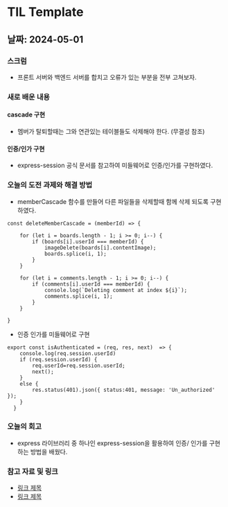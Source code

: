 # TIL Template

## 날짜: 2024-05-01

### 스크럼
- 프론트 서버와 백엔드 서버를 합치고 오류가 있는 부분을 전부 고쳐보자.

### 새로 배운 내용
#### cascade 구현
- 멤버가 탈퇴할때는 그와 연관있는 테이블들도 삭제해야 한다. (무결성 참조)

#### 인증/인가 구현
- express-session 공식 문서를 참고하여 미들웨어로 인증/인가를 구현하였다.


### 오늘의 도전 과제와 해결 방법
- memberCascade 함수를 만들어 다른 파일들을 삭제할때 함께 삭제 되도록 구현하였다.
```
const deleteMemberCascade = (memberId) => {
    
    for (let i = boards.length - 1; i >= 0; i--) {
        if (boards[i].userId === memberId) {
            imageDelete(boards[i].contentImage);
            boards.splice(i, 1);
        }
    }

    for (let i = comments.length - 1; i >= 0; i--) {
        if (comments[i].userId === memberId) {
            console.log(`Deleting comment at index ${i}`);
            comments.splice(i, 1);
        }
    }
   
}
```


- 인증 인가를 미들웨어로 구현
```
export const isAuthenticated = (req, res, next)  => {
    console.log(req.session.userId)
    if (req.session.userId) {
        req.userId=req.session.userId;
        next();
    }
    else {
        res.status(401).json({ status:401, message: 'Un_authorized' });
    }
  }
  ```


### 오늘의 회고
- express 라이브러리 중 하나인 express-session을 활용하여 인증/ 인가를 구현하는 방법을 배웠다.

### 참고 자료 및 링크
- [링크 제목](URL)
- [링크 제목](URL)
